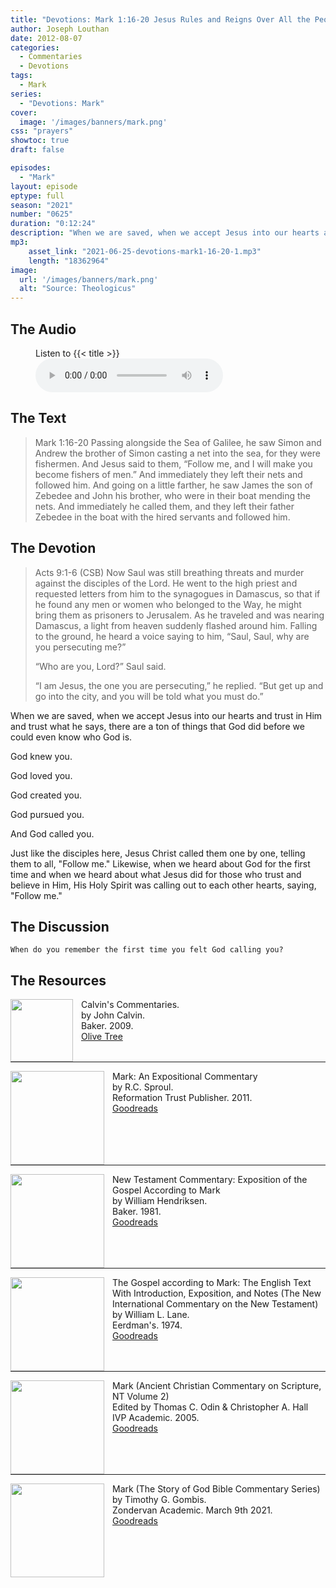 ```yaml
---
title: "Devotions: Mark 1:16-20 Jesus Rules and Reigns Over All the People"
author: Joseph Louthan
date: 2012-08-07
categories:
  - Commentaries
  - Devotions
tags:
  - Mark
series:
  - "Devotions: Mark"
cover:
  image: '/images/banners/mark.png'
css: "prayers"
showtoc: true
draft: false

episodes:
  - "Mark"
layout: episode
eptype: full
season: "2021"
number: "0625"
duration: "0:12:24"
description: "When we are saved, when we accept Jesus into our hearts and trust in Him and trust what he says, there are a ton of things that God did before we could even know who God is. God knew you. God loved you. God created you. God pursued you. And God called you."
mp3:
    asset_link: "2021-06-25-devotions-mark1-16-20-1.mp3"
    length: "18362964"
image: 
  url: '/images/banners/mark.png'
  alt: "Source: Theologicus"
---
```


## The Audio

<figure>
    <figcaption>Listen to {{< title >}}</figcaption>
    <audio
        controls
        src="{{< download_url >}}{{< asset_link >}}">
            <a href="{{< download_url >}}{{< asset_link >}}">
                Download audio
            </a>
    </audio>
</figure>

## The Text

>Mark 1:16-20 Passing alongside the Sea of Galilee, he saw Simon and Andrew the brother of Simon casting a net into the sea, for they were fishermen. And Jesus said to them, “Follow me, and I will make you become fishers of men.” And immediately they left their nets and followed him. And going on a little farther, he saw James the son of Zebedee and John his brother, who were in their boat mending the nets. And immediately he called them, and they left their father Zebedee in the boat with the hired servants and followed him.

## The Devotion

>Acts 9:1-6 (CSB) Now Saul was still breathing threats and murder against the disciples of the Lord. He went to the high priest and requested letters from him to the synagogues in Damascus, so that if he found any men or women who belonged to the Way, he might bring them as prisoners to Jerusalem. As he traveled and was nearing Damascus, a light from heaven suddenly flashed around him. Falling to the ground, he heard a voice saying to him, “Saul, Saul, why are you persecuting me?”
>
>“Who are you, Lord?” Saul said.
>
>“I am Jesus, the one you are persecuting,” he replied. “But get up and go into the city, and you will be told what you must do.”

When we are saved, when we accept Jesus into our hearts and trust in Him and trust what he says, there are a ton of things that God did before we could even know who God is.

God knew you.

God loved you.

God created you.

God pursued you.

And God called you.

Just like the disciples here, Jesus Christ called them one by one, telling them to all, "Follow me." Likewise, when we heard about God for the first time and when we heard about what Jesus did for those who trust and believe in Him, His Holy Spirit was calling out to each other hearts, saying, "Follow me."

## The Discussion

```text
When do you remember the first time you felt God calling you?
```

<div style="page-break-after: always;"></div>


## The Resources

<p style="clear:both;">

<img src="/images/resources/commentary-calvin-set.png" align="left" width="100" style="padding-right: 10px" />Calvin's Commentaries.  
by John Calvin.  
Baker. 2009.  
[Olive Tree](https://www.olivetree.com/store/product.php?productid=17517)

<p style="clear:both;">

---

<img src="/images/resources/commentary-mark-sproul.jpg" align="left" width="150" style="padding-right: 10px" />Mark: An Expositional Commentary  
by R.C. Sproul.  
Reformation Trust Publisher. 2011.  
[Goodreads](https://www.goodreads.com/book/show/13329901-mark?ac=1&from_search=true&qid=AjPCOwNAXj&rank=1)

<p style="clear:both;">

---

<img src="/images/resources/commentary-mark-hendriksen.jpg" align="left" width="150" style="padding-right: 10px" />New Testament Commentary: Exposition of the Gospel According to Mark  
by William Hendriksen.  
Baker. 1981.  
[Goodreads](https://www.goodreads.com/book/show/2365098.Mark)

<p style="clear:both;">

---

<img src="/images/resources/commentary-mark-lane.jpg" align="left" width="150" style="padding-right: 10px" />The Gospel according to Mark: The English Text With Introduction, Exposition, and Notes (The New International Commentary on the New Testament)  
by William L. Lane.  
Eerdman's. 1974.  
[Goodreads](https://www.goodreads.com/book/show/978619.The_Gospel_of_Mark?from_search=true&from_srp=true&qid=UOUMUiJ7z4&rank=2)

<p style="clear:both;">

---

<img src="/images/resources/commentary-mark-oden.jpg" align="left" width="150" style="padding-right: 10px" />Mark (Ancient Christian Commentary on Scripture, NT Volume 2)  
Edited by Thomas C. Odin & Christopher A. Hall  
IVP Academic. 2005.  
[Goodreads](https://www.goodreads.com/book/show/33015669-mark)

<p style="clear:both;">

---

<img src="/images/resources/commentary-mark-gombis.jpg" align="left" width="150" style="padding-right: 10px" />Mark (The Story of God Bible Commentary Series)  
by Timothy G. Gombis.   
Zondervan Academic. March 9th 2021.  
[Goodreads](https://www.goodreads.com/book/show/54287613-mark)

<p style="clear:both;">
